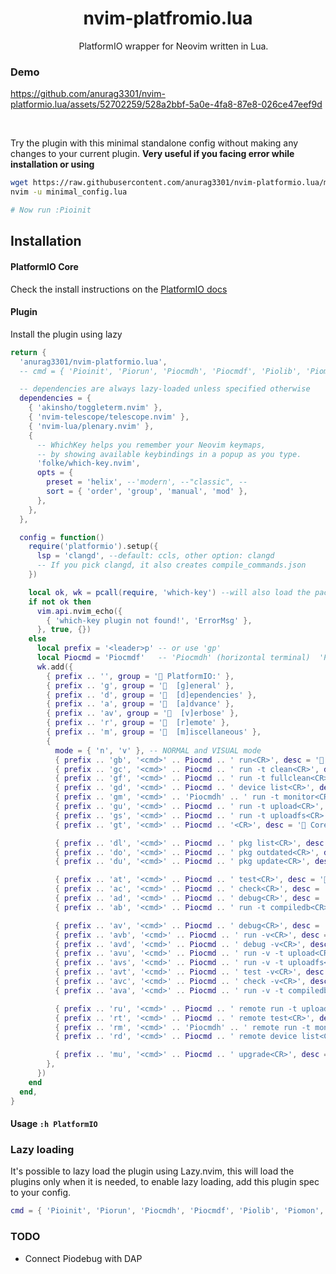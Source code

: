 <h1 align="center">
    nvim-platfromio.lua
</h1>

<p align="center">

<img src="https://github.com/user-attachments/assets/fa3f7663-802e-4845-b4f7-0992e34899f2" style="height: 1em; vertical-align: middle;">
PlatformIO wrapper for Neovim written in Lua.</p>

### Demo

https://github.com/anurag3301/nvim-platformio.lua/assets/52702259/528a2bbf-5a0e-4fa8-87e8-026ce47eef9d

<br>

Try the plugin with this minimal standalone config without making any changes to your current plugin. **Very useful if you facing error while installation or using**
```sh
wget https://raw.githubusercontent.com/anurag3301/nvim-platformio.lua/main/minimal_config.lua
nvim -u minimal_config.lua

# Now run :Pioinit
```

## Installation

#### PlatformIO Core
Check the install instructions on the [PlatformIO docs](https://docs.platformio.org/en/latest/core/installation/index.html)


#### Plugin
Install the plugin using lazy
```lua
return {
  'anurag3301/nvim-platformio.lua',
  -- cmd = { 'Pioinit', 'Piorun', 'Piocmdh', 'Piocmdf', 'Piolib', 'Piomon', 'Piodebug', 'Piodb' },

  -- dependencies are always lazy-loaded unless specified otherwise
  dependencies = {
    { 'akinsho/toggleterm.nvim' },
    { 'nvim-telescope/telescope.nvim' },
    { 'nvim-lua/plenary.nvim' },
    {
      -- WhichKey helps you remember your Neovim keymaps,
      -- by showing available keybindings in a popup as you type.
      'folke/which-key.nvim',
      opts = {
        preset = 'helix', --'modern', --"classic", --
        sort = { 'order', 'group', 'manual', 'mod' },
      },
    },
  },

  config = function()
    require('platformio').setup({
      lsp = 'clangd', --default: ccls, other option: clangd
      -- If you pick clangd, it also creates compile_commands.json
    })

    local ok, wk = pcall(require, 'which-key') --will also load the package if it isn't loaded already
    if not ok then
      vim.api.nvim_echo({
        { 'which-key plugin not found!', 'ErrorMsg' },
      }, true, {})
    else
      local prefix = '<leader>p' -- or use 'gp'
      local Piocmd = 'Piocmdf'   -- 'Piocmdh' (horizontal terminal)  'Piocmdf' (float terminal)
      wk.add({
        { prefix .. '', group = ' PlatformIO:' },
        { prefix .. 'g', group = '  [g]eneral' },
        { prefix .. 'd', group = '  [d]ependencies' },
        { prefix .. 'a', group = '  [a]dvance' },
        { prefix .. 'av', group = '  [v]erbose' },
        { prefix .. 'r', group = '  [r]emote' },
        { prefix .. 'm', group = '  [m]iscellaneous' },
        {
          mode = { 'n', 'v' }, -- NORMAL and VISUAL mode
          { prefix .. 'gb', '<cmd>' .. Piocmd .. ' run<CR>', desc = ' [b]uild' },
          { prefix .. 'gc', '<cmd>' .. Piocmd .. ' run -t clean<CR>', desc = ' [c]lean' },
          { prefix .. 'gf', '<cmd>' .. Piocmd .. ' run -t fullclean<CR>', desc = ' [f]ull clean' },
          { prefix .. 'gd', '<cmd>' .. Piocmd .. ' device list<CR>', desc = ' [d]evice list' },
          { prefix .. 'gm', '<cmd>' .. 'Piocmdh' .. ' run -t monitor<CR>', desc = ' [m]onitor' },
          { prefix .. 'gu', '<cmd>' .. Piocmd .. ' run -t upload<CR>', desc = ' [u]pload' },
          { prefix .. 'gs', '<cmd>' .. Piocmd .. ' run -t uploadfs<CR>', desc = ' upload file [s]ystem' },
          { prefix .. 'gt', '<cmd>' .. Piocmd .. '<CR>', desc = ' Core CLI [T]erminal' },

          { prefix .. 'dl', '<cmd>' .. Piocmd .. ' pkg list<CR>', desc = ' [l]ist packages' },
          { prefix .. 'do', '<cmd>' .. Piocmd .. ' pkg outdated<CR>', desc = ' List [o]utdated packages' },
          { prefix .. 'du', '<cmd>' .. Piocmd .. ' pkg update<CR>', desc = ' [u]pdate packages' },

          { prefix .. 'at', '<cmd>' .. Piocmd .. ' test<CR>', desc = ' [t]est' },
          { prefix .. 'ac', '<cmd>' .. Piocmd .. ' check<CR>', desc = ' [c]heck' },
          { prefix .. 'ad', '<cmd>' .. Piocmd .. ' debug<CR>', desc = ' [d]ebug' },
          { prefix .. 'ab', '<cmd>' .. Piocmd .. ' run -t compiledb<CR>', desc = ' compilation data[b]ase' },

          { prefix .. 'av', '<cmd>' .. Piocmd .. ' debug<CR>', desc = ' [v]erbose' },
          { prefix .. 'avb', '<cmd>' .. Piocmd .. ' run -v<CR>', desc = ' [b]uild' },
          { prefix .. 'avd', '<cmd>' .. Piocmd .. ' debug -v<CR>', desc = ' [d]ebug' },
          { prefix .. 'avu', '<cmd>' .. Piocmd .. ' run -v -t upload<CR>', desc = ' [u]pload' },
          { prefix .. 'avs', '<cmd>' .. Piocmd .. ' run -v -t uploadfs<CR>', desc = ' upload file [s]ystem' },
          { prefix .. 'avt', '<cmd>' .. Piocmd .. ' test -v<CR>', desc = ' [t]est' },
          { prefix .. 'avc', '<cmd>' .. Piocmd .. ' check -v<CR>', desc = ' [c]heck' },
          { prefix .. 'ava', '<cmd>' .. Piocmd .. ' run -v -t compiledb<CR>', desc = ' compilation databa[a]e' },

          { prefix .. 'ru', '<cmd>' .. Piocmd .. ' remote run -t upload<CR>', desc = ' [u]pload' },
          { prefix .. 'rt', '<cmd>' .. Piocmd .. ' remote test<CR>', desc = ' [t]est' },
          { prefix .. 'rm', '<cmd>' .. 'Piocmdh' .. ' remote run -t monitor<CR>', desc = ' [m]onitor' },
          { prefix .. 'rd', '<cmd>' .. Piocmd .. ' remote device list<CR>', desc = ' [d]evice list' },

          { prefix .. 'mu', '<cmd>' .. Piocmd .. ' upgrade<CR>', desc = ' [u]pgrade' },
        },
      })
    end
  end,
}
```

#### Usage `:h PlatformIO`

### Lazy loading

It's possible to lazy load the plugin using Lazy.nvim, this will load the plugins only when it is needed, to enable lazy loading, add this plugin spec to your config.

```lua
cmd = { 'Pioinit', 'Piorun', 'Piocmdh', 'Piocmdf', 'Piolib', 'Piomon', 'Piodebug', 'Piodb' },
```


### TODO
- Connect Piodebug with DAP